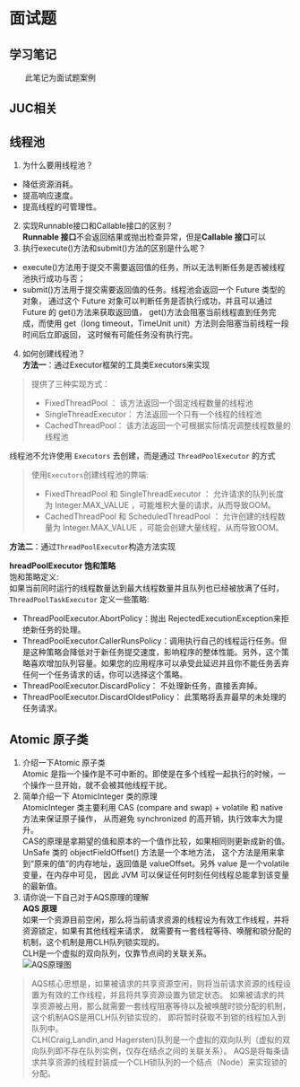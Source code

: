# 面试题

## 学习笔记
  &emsp;&emsp;此笔记为面试题案例

## JUC相关

## 线程池
1. 为什么要用线程池？
- 降低资源消耗。
- 提高响应速度。
- 提高线程的可管理性。
2. 实现Runnable接口和Callable接口的区别？  
**Runnable 接口**不会返回结果或抛出检查异常，但是**Callable 接口**可以
3. 执行execute()方法和submit()方法的区别是什么呢？
- execute()方法用于提交不需要返回值的任务，所以无法判断任务是否被线程池执行成功与否；
- submit()方法用于提交需要返回值的任务。线程池会返回一个 Future 类型的对象，
通过这个 Future 对象可以判断任务是否执行成功，并且可以通过 Future 的 get()方法来获取返回值，
get()方法会阻塞当前线程直到任务完成，而使用 get（long timeout，TimeUnit unit）方法则会阻塞当前线程一段时间后立即返回，
这时候有可能任务没有执行完。
4. 如何创建线程池？  
**方法一**：通过Executor框架的工具类Executors来实现
> 提供了三种实现方式：
> - FixedThreadPool ： 该方法返回一个固定线程数量的线程池
> - SingleThreadExecutor： 方法返回一个只有一个线程的线程池
> - CachedThreadPool： 该方法返回一个可根据实际情况调整线程数量的线程池

线程池不允许使用 `Executors` 去创建，而是通过 `ThreadPoolExecutor` 的方式  
> 使用`Executors`创建线程池的弊端:
> - FixedThreadPool 和 SingleThreadExecutor ： 允许请求的队列长度为 Integer.MAX_VALUE ，可能堆积大量的请求，从而导致OOM。
> - CachedThreadPool 和 ScheduledThreadPool ： 允许创建的线程数量为 Integer.MAX_VALUE ，可能会创建大量线程，从而导致OOM。  

**方法二**：通过`ThreadPoolExecutor`构造方法实现  

**hreadPoolExecutor 饱和策略**  
饱和策略定义:  
如果当前同时运行的线程数量达到最大线程数量并且队列也已经被放满了任时，`ThreadPoolTaskExecutor` 定义一些策略:
- ThreadPoolExecutor.AbortPolicy：抛出 RejectedExecutionException来拒绝新任务的处理。
- ThreadPoolExecutor.CallerRunsPolicy：调用执行自己的线程运行任务。但是这种策略会降低对于新任务提交速度，影响程序的整体性能。另外，这个策略喜欢增加队列容量。如果您的应用程序可以承受此延迟并且你不能任务丢弃任何一个任务请求的话，你可以选择这个策略。
- ThreadPoolExecutor.DiscardPolicy： 不处理新任务，直接丢弃掉。
- ThreadPoolExecutor.DiscardOldestPolicy： 此策略将丢弃最早的未处理的任务请求。

## Atomic 原子类
1. 介绍一下Atomic 原子类  
Atomic 是指一个操作是不可中断的。即使是在多个线程一起执行的时候，一个操作一旦开始，就不会被其他线程干扰。
2. 简单介绍一下 AtomicInteger 类的原理  
AtomicInteger 类主要利用 CAS (compare and swap) + volatile 和 native 方法来保证原子操作，
从而避免 synchronized 的高开销，执行效率大为提升。  
CAS的原理是拿期望的值和原本的一个值作比较，如果相同则更新成新的值。UnSafe 类的 objectFieldOffset() 方法是一个本地方法，
这个方法是用来拿到“原来的值”的内存地址，返回值是 valueOffset。另外 value 是一个volatile变量，在内存中可见，
因此 JVM 可以保证任何时刻任何线程总能拿到该变量的最新值。
3. 请你说一下自己对于AQS原理的理解    
**AQS 原理**  
如果一个资源目前空闲，那么将当前请求资源的线程设为有效工作线程，并将资源锁定，如果有其他线程来请求，
就需要有一套线程等待、唤醒和锁分配的机制，这个机制是用CLH队列锁实现的。  
CLH是一个虚拟的双向队列，仅靠节点间的关联关系。  
![AQS原理图](https://ss1.bdstatic.com/70cFuXSh_Q1YnxGkpoWK1HF6hhy/it/u=441063706,2187734245&fm=15&gp=0.jpg)

> AQS核心思想是，如果被请求的共享资源空闲，则将当前请求资源的线程设置为有效的工作线程，并且将共享资源设置为锁定状态。
>如果被请求的共享资源被占用，那么就需要一套线程阻塞等待以及被唤醒时锁分配的机制，这个机制AQS是用CLH队列锁实现的，
>即将暂时获取不到锁的线程加入到队列中。  
>CLH(Craig,Landin,and Hagersten)队列是一个虚拟的双向队列（虚拟的双向队列即不存在队列实例，仅存在结点之间的关联关系）。
>AQS是将每条请求共享资源的线程封装成一个CLH锁队列的一个结点（Node）来实现锁的分配。